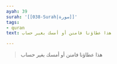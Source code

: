 ```yaml
---
ayah: 39
surah: '[[038-Surah|سورة]]'
tags:
- quran
text: هذا عطاؤنا فامنن أو أمسك بغير حساب

---
```

> هذا عطاؤنا فامنن أو أمسك بغير حساب
